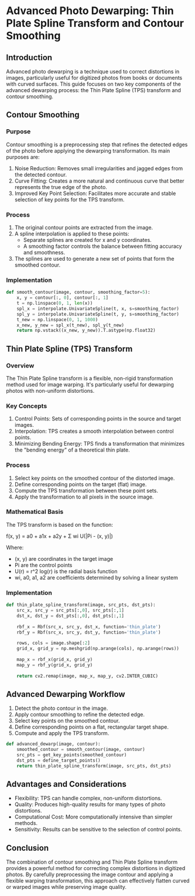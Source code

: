 # Advanced Photo Dewarping: Thin Plate Spline Transform and Contour Smoothing

## Introduction

Advanced photo dewarping is a technique used to correct distortions in images, particularly useful for digitized photos from books or documents with curved surfaces. This guide focuses on two key components of the advanced dewarping process: the Thin Plate Spline (TPS) transform and contour smoothing.

## Contour Smoothing

### Purpose
Contour smoothing is a preprocessing step that refines the detected edges of the photo before applying the dewarping transformation. Its main purposes are:

1. Noise Reduction: Removes small irregularities and jagged edges from the detected contour.
2. Curve Fitting: Creates a more natural and continuous curve that better represents the true edge of the photo.
3. Improved Key Point Selection: Facilitates more accurate and stable selection of key points for the TPS transform.

### Process
1. The original contour points are extracted from the image.
2. A spline interpolation is applied to these points:
   - Separate splines are created for x and y coordinates.
   - A smoothing factor controls the balance between fitting accuracy and smoothness.
3. The splines are used to generate a new set of points that form the smoothed contour.

### Implementation
```python
def smooth_contour(image, contour, smoothing_factor=5):
    x, y = contour[:, 0], contour[:, 1]
    t = np.linspace(0, 1, len(x))
    spl_x = interpolate.UnivariateSpline(t, x, s=smoothing_factor)
    spl_y = interpolate.UnivariateSpline(t, y, s=smoothing_factor)
    t_new = np.linspace(0, 1, 1000)
    x_new, y_new = spl_x(t_new), spl_y(t_new)
    return np.vstack((x_new, y_new)).T.astype(np.float32)
```

## Thin Plate Spline (TPS) Transform

### Overview
The Thin Plate Spline transform is a flexible, non-rigid transformation method used for image warping. It's particularly useful for dewarping photos with non-uniform distortions.

### Key Concepts
1. Control Points: Sets of corresponding points in the source and target images.
2. Interpolation: TPS creates a smooth interpolation between control points.
3. Minimizing Bending Energy: TPS finds a transformation that minimizes the "bending energy" of a theoretical thin plate.

### Process
1. Select key points on the smoothed contour of the distorted image.
2. Define corresponding points on the target (flat) image.
3. Compute the TPS transformation between these point sets.
4. Apply the transformation to all pixels in the source image.

### Mathematical Basis
The TPS transform is based on the function:

f(x, y) = a0 + a1x + a2y + Σ wi U(|Pi - (x, y)|)

Where:
- (x, y) are coordinates in the target image
- Pi are the control points
- U(r) = r^2 log(r) is the radial basis function
- wi, a0, a1, a2 are coefficients determined by solving a linear system

### Implementation
```python
def thin_plate_spline_transform(image, src_pts, dst_pts):
    src_x, src_y = src_pts[:,0], src_pts[:,1]
    dst_x, dst_y = dst_pts[:,0], dst_pts[:,1]
    
    rbf_x = Rbf(src_x, src_y, dst_x, function='thin_plate')
    rbf_y = Rbf(src_x, src_y, dst_y, function='thin_plate')
    
    rows, cols = image.shape[:2]
    grid_x, grid_y = np.meshgrid(np.arange(cols), np.arange(rows))
    
    map_x = rbf_x(grid_x, grid_y)
    map_y = rbf_y(grid_x, grid_y)
    
    return cv2.remap(image, map_x, map_y, cv2.INTER_CUBIC)
```

## Advanced Dewarping Workflow

1. Detect the photo contour in the image.
2. Apply contour smoothing to refine the detected edge.
3. Select key points on the smoothed contour.
4. Define corresponding points on a flat, rectangular target shape.
5. Compute and apply the TPS transform.

```python
def advanced_dewarp(image, contour):
    smoothed_contour = smooth_contour(image, contour)
    src_pts = get_key_points(smoothed_contour)
    dst_pts = define_target_points()
    return thin_plate_spline_transform(image, src_pts, dst_pts)
```

## Advantages and Considerations

- Flexibility: TPS can handle complex, non-uniform distortions.
- Quality: Produces high-quality results for many types of photo distortions.
- Computational Cost: More computationally intensive than simpler methods.
- Sensitivity: Results can be sensitive to the selection of control points.

## Conclusion

The combination of contour smoothing and Thin Plate Spline transform provides a powerful method for correcting complex distortions in digitized photos. By carefully preprocessing the image contour and applying a flexible warping transformation, this approach can effectively flatten curved or warped images while preserving image quality.